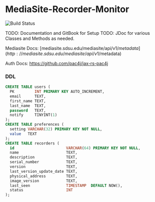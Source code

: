# MediaSite-Recorder-Monitor
![Build Status](https://build.whitestar.systems/app/rest/builds/buildType:MSMON_ServerBuild/statusIcon.svg)

TODO: Documentation and GitBook for Setup
TODO: JDoc for various Classes and Methods as needed.

Mediasite Docs: [mediasite.sdsu.edu/mediasite/api/v1/$metadata](http://mediasite.sdsu.edu/mediasite/api/v1/$metadata)

Auth Docs: https://github.com/pac4j/jax-rs-pac4j

### DDL
```sql
CREATE TABLE users (
  PK         INT PRIMARY KEY AUTO_INCREMENT,
  email      TEXT,
  first_name TEXT,
  last_name  TEXT,
  password   TEXT,
  notify     TINYINT(1)
);
CREATE TABLE preferences (
  setting VARCHAR(32) PRIMARY KEY NOT NULL,
  value   TEXT
);
CREATE TABLE recorders (
  id                       VARCHAR(64) PRIMARY KEY NOT NULL,
  name                     TEXT,
  description              TEXT,
  serial_number            TEXT,
  version                  TEXT,
  last_version_update_date TEXT,
  physical_address         TEXT,
  image_version            TEXT,
  last_seen                TIMESTAMP  DEFAULT NOW(),
  status                   INT
);
```